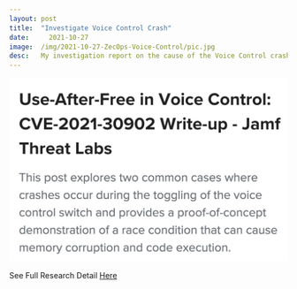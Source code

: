 ```yaml
---
layout:	post
title:	"Investigate Voice Control Crash"
date:	  2021-10-27
image:  /img/2021-10-27-ZecOps-Voice-Control/pic.jpg
desc:   My investigation report on the cause of the Voice Control crash was acknowledged by Apple with CVE-2021-30902
---
```


![Report Screenshot](/img/2021-10-27-ZecOps-Voice-Control/pic.jpg)

See Full Research Detail [Here](https://www.jamf.com/blog/use-after-free-in-voice-control-cve-2021-30902-write-up-jamf-threat-labs/)



